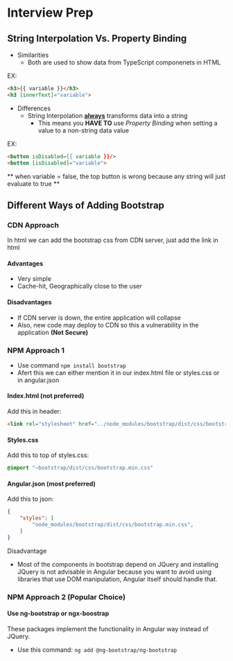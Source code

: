 # Interview Prep
## String Interpolation Vs. Property Binding
- Similarities
    - Both are used to show data from TypeScript componenets in HTML

EX:
```html
<h3>{{ variable }}</h3>
<h3 [innerText]="variable">
```
- Differences
    - String Interpolation <u>**always**</u> transforms data into a string
        - This means you **HAVE TO** use *Property Binding* when setting a value to a non-string data value

EX:
```html
<button isDisabled={{ variable }}/>
<button [isDisabled]="variable">
```
** when variable = false, the top button is wrong because any string will just evaluate to true **

## Different Ways of Adding Bootstrap
### CDN Approach
In html we can add the bootstrap css from CDN server, just add the link in html

#### Advantages
- Very simple
- Cache-hit, Geographically close to the user
#### Disadvantages
- If CDN server is down, the entire application will collapse
- Also, new code may deploy to CDN so this a vulnerability in the application **(Not Secure)**

### NPM Approach 1
- Use command `npm install bootstrap`
- Afert this we can either mention it in our index.html file or styles.css or in angular.json

#### Index.html (not preferred)
Add this in header:
```html
<link rel="stylesheet" href="../node_modules/bootstrap/dist/css/bootstrap.min.css">
```

#### Styles.css
Add this to top of styles.css:
```css
@import "~bootstrap/dist/css/bootstrap.min.css"
```

#### Angular.json (most preferred)
Add this to json:
```json
{
    "styles": [
        "node_modules/bootstrap/dist/css/bootstrap.min.css",
    ]
}
```
Disadvantage
- Most of the components in bootstrap depend on JQuery and installing JQuery is not advisable in Angular because you want to avoid using libraries that use DOM manipulation, Angular itself should handle that.

### NPM Approach 2 (Popular Choice)
#### Use ng-bootstrap or ngx-boostrap
These packages implement the functionality in Angular way instead of JQuery.

- Use this command: `ng add @ng-bootstrap/ng-bootstrap`
